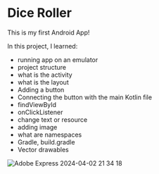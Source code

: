 # Dice Roller
This is my first Android App!

In this project, I learned: 
* running app on an emulator
* project structure
* what is the activity
* what is the layout
* Adding a button
* Connecting the button with the main Kotlin file
* findViewById
* onClickListener
* change text or resource
* adding image
* what are namespaces
* Gradle, build.gradle
* Vector drawables 

![Adobe Express 2024-04-02 21 34 18](https://github.com/cagrisayir/DiceRoller/assets/44059539/7814f23c-c4aa-41c9-b7ca-b36317e90c4b)
